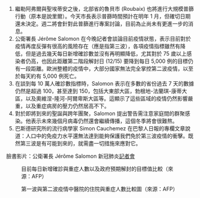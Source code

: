 1. 繼勒阿弗爾與聖埃蒂安之後，北部省的魯貝市 \(Roubaix\) 也將進行大規模普篩行動（原本是說里爾）。今天市長表示普篩時間預計在明年 1 月，但確切日期還未決定。週二將會針對此普篩進行專案討論，目前為止尚未有更進一步的消息。
1. 公衛署長 Jérôme Salomon 在今晚記者會談論目前疫情狀態，表示目前對於疫情再度反彈有很高的風險存在（應是指第三波），各項疫情指標雖然有降低，但是過去幾天每日新增確診數並沒有再明顯降低，尤其對於 75 歲以上感染者仍高，也因此距離第二階段解封日 \(12/15\) 要降到每日 5,000 例的目標仍有一段距離。歐洲整體的疫情中，大部分國家無法完全掌控第二波疫情，以至於每天約有 5,000 例死亡。
1. 在談到每 10 萬人確診數指標時，Salomon 表示在多數的省份過去 7 天的數據仍然是超過 100，甚至達到 150，包括大東部大區，勃根地-法蘭琪-康蒂大區，以及奧維涅-隆河-阿爾卑斯大區等。這顯示了這些區域的疫情仍然影響嚴重，以及重症病房的壓力仍然居高不下。
1. 對於即將到來的聖誕與跨年團聚，Salomon 提出警告需注意家庭間的群聚感染。他表示未來幾個月病毒仍然還會繼續傳播，這個冬季將會很難熬。
1. 巴斯德研究所的流行病學家 Simon Cauchemez 在巴黎人日報的專欄文章說道：人口中的免疫力水平還無法達到能夠保護我們免於第三波疫情的衝擊。既然第三波是有可能到來的，就需盡一切措施來應對它。

臉書影片：公衛署長 Jérôme Salomon 新冠肺炎[記者會](https://www.facebook.com/groups/279746385504501/permalink/2317618005050652/)

<Figure date={date} srcx="a">目前每日新增確診與重症人數以及政府預期解封的目標值比較（來源：AFP）</Figure>
<Figure date={date} srcx="b">第一波與第二波疫情中醫院的住院與重症人數比較圖（來源：AFP）</Figure>